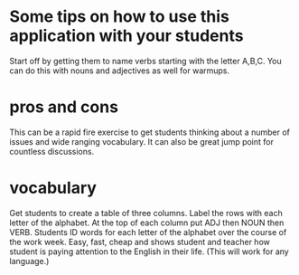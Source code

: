 # Some tips on how to use this application with your students

Start off by getting them to name verbs starting with the letter A,B,C. You can do this with nouns and adjectives as well for warmups.

# pros and cons
This can be a rapid fire exercise to get students thinking about a number of issues and wide ranging vocabulary. It can also be great jump point for countless discussions.

# vocabulary
Get students to create a table of three columns. Label the rows with each letter of the alphabet. At the top of each column put ADJ then NOUN then VERB. Students ID words for each letter of the alphabet over the course of the work week. Easy, fast, cheap and shows student and teacher how student is paying attention to the English in their life. (This will work for any language.)

# 